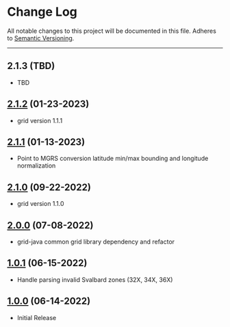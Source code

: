 # Change Log
All notable changes to this project will be documented in this file.
Adheres to [Semantic Versioning](http://semver.org/).

---

## 2.1.3 (TBD)

* TBD

## [2.1.2](https://github.com/ngageoint/mgrs-java/releases/tag/2.1.2) (01-23-2023)

* grid version 1.1.1

## [2.1.1](https://github.com/ngageoint/mgrs-java/releases/tag/2.1.1) (01-13-2023)

* Point to MGRS conversion latitude min/max bounding and longitude normalization

## [2.1.0](https://github.com/ngageoint/mgrs-java/releases/tag/2.1.0) (09-22-2022)

* grid version 1.1.0

## [2.0.0](https://github.com/ngageoint/mgrs-java/releases/tag/2.0.0) (07-08-2022)

* grid-java common grid library dependency and refactor

## [1.0.1](https://github.com/ngageoint/mgrs-java/releases/tag/1.0.1) (06-15-2022)

* Handle parsing invalid Svalbard zones (32X, 34X, 36X)

## [1.0.0](https://github.com/ngageoint/mgrs-java/releases/tag/1.0.0) (06-14-2022)

* Initial Release
